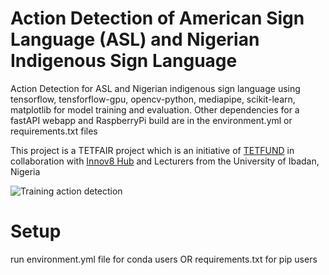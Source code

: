 # Action Detection of American Sign Language (ASL) and Nigerian Indigenous Sign Language 
Action Detection for ASL and Nigerian indigenous sign language using tensorflow, tensforflow-gpu, opencv-python, mediapipe, scikit-learn, matplotlib for model training and evaluation. Other dependencies for a fastAPI webapp and RaspberryPi build are in the environment.yml or requirements.txt files

This project is a TETFAIR project which is an initiative of [TETFUND](https://tetfund.gov.ng) in collaboration with [Innov8 Hub](https://innov8hub.ng) and Lecturers from the University of Ibadan, Nigeria

![Training action detection](https://res.cloudinary.com/glittering-rocks-ltd/image/upload/f_auto,q_auto/c8gusrblc99t39jd7bmv)

# Setup 
run environment.yml file for conda users OR requirements.txt for pip users
